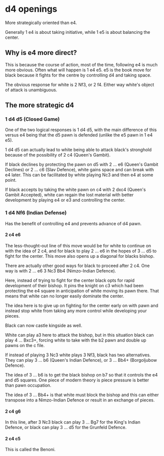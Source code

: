 # d4 openings

More strategically oriented than e4.

Generally 1 e4 is about taking initiative, while 1 e5 is about balancing the center.

## Why is e4 more direct?

This is because the course of action, most of the time, following e4 is much more obvious. Often what will happen is 1 e4 e5. e5 is the book move for black because it fights for the centre by controlling d4 and taking space.

The obvious response for white is 2 Nf3, or 2 f4. Either way white's object of attack is unambiguous.

## The more strategic d4

### 1 d4 d5 (Closed Game)

One of the two logical responses is 1 d4 d5, with the main difference of this versus e4 being that the d5 pawn is defended (unlike the e5 pawn in 1 e4 e5).

1 d4 d5 can actually lead to white being able to attack black's stronghold because of the possibility of 2 c4 (Queen's Gambit).

If black declines by protecting the pawn on d5 with 2 ... e6 (Queen's Gambit Declines) or 2 ... c6 (Slav Defence), white gains space and can break with e4 later. This can be facilitated by white playing Nc3 and then e4 at some point.

If black accepts by taking the white pawn on c4 with 2 dxc4 (Queen's Gambit Accepted), white can regain the lost material with better development by playing e4 or e3 and controlling the center.

### 1 d4 Nf6 (Indian Defense)

Has the benefit of controlling e4 and prevents advance of d4 pawn.

#### 2 c4 e6

The less-thought-out line of this move would be for white to continue on with the idea of 2 c4, and for black to play 2 ... e6 in the hopes of 3 ... d5 to fight for the center. This move also opens up a diagonal for blacks bishop.

There are actually other good ways for black to proceed after 2 c4. One way is with 2 ... e6 3 Nc3 Bb4 (Nimzo-Indian Defence).

Here, instead of trying to fight for the center black opts for rapid development of their bishop. It pins the knight on c3 which had been protecting the e4 square in anticipation of white moving its pawn there. That means that white can no longer easily dominate the center.

The idea here is to give up on fighting for the center early on with pawn and instead stop white from taking any more control while developing your pieces.

Black can now castle kingside as well.

White can play a3 here to attack the bishop, but in this situation black can play 4 ... Bxc3+, forcing white to take with the b2 pawn and double up pawns on the c file.

If instead of playing 3 Nc3 white plays 3 Nf3, black has two alternatives. They can play 3 ... b6 (Queen's Indian Defence), or 3 ... Bb4+ (Borgoljubow Defence).

The idea of 3 ... b6 is to get the black bishop on b7 so that it controls the e4 and d5 squares. One piece of modern theory is piece pressure is better than pawn occupation.

The idea of 3 ... Bb4+ is that white must block the bishop and this can either transpose into a Nimzo-Indian Defence or result in an exchange of pieces.

#### 2 c4 g6

In this line, after 3 Nc3 black can play 3 ... Bg7 for the King's Indian Defence, or black can play 3 ... d5 for the Grunfeld Defence.

#### 2 c4 c5

This is called the Benoni.